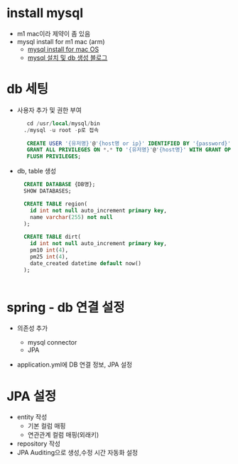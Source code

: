 # install mysql
- m1 mac이라 제약이 좀 있음
- mysql install for m1 mac (arm)
  - [mysql install for mac OS](https://dev.mysql.com/downloads/mysql/)
  - [mysql 설치 및 db 생성 블로그](https://secure-key.tistory.com/56)
  
# db 세팅
- 사용자 추가 및 권한 부여
  ```sql
     cd /usr/local/mysql/bin
    ./mysql -u root -p로 접속
     
     CREATE USER '{유저명}'@'{host명 or ip}' IDENTIFIED BY '{password}';
     GRANT ALL PRIVILEGES ON *.* TO '{유저명}'@'{host명}' WITH GRANT OPTION;
     FLUSH PRIVILEGES;
  ```
  
- db, table 생성
  ```sql
    CREATE DATABASE {DB명};
    SHOW DATABASES;
  
    CREATE TABLE region(
      id int not null auto_increment primary key,
      name varchar(255) not null
    );
    
    CREATE TABLE dirt(
      id int not null auto_increment primary key,
      pm10 int(4),
      pm25 int(4),
      date_created datetime default now()
    );
    
  ```
  
# spring - db 연결 설정
- 의존성 추가
  - mysql connector
  - JPA

- application.yml에 DB 연결 정보, JPA 설정

# JPA 설정
- entity 작성
  - 기본 컬럼 매핑
  - 연관관계 컬럼 매핑(외래키)
- repository 작성
- JPA Auditing으로 생성,수정 시간 자동화 설정